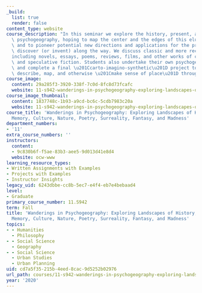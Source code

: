 ```yaml
---
_build:
  list: true
  render: false
content_type: website
course_description: "In this seminar we explore the history, present, and future of\
  \ psychogeography, hoping to map the center and the edges of this elusive field\
  \ and to pioneer potential new directions and applications for the principles we\
  \ discover (or invent) along the way. We discuss classic and more recent texts\u2014\
  including novels, essays, poems, reviews, films, and other works of creative nonfiction\
  \ and speculative fiction. Students also undertake their own psychogeographic wanderings\
  \ and complete a final \u201Ccarto-imagino-synthetic\u201D project to document,\
  \ describe, map, and otherwise \u201Cmake sense of place\u201D through these techniques.\n"
course_image:
  content: 29a285f3-3920-338f-7c0d-8fc8d73fcafc
  website: 11-s942-wanderings-in-psychogeography-exploring-landscapes-of-history-biography-memory-culture-nature-poetry-surreality-fantasy-and-madness-fall-2020
course_image_thumbnail:
  content: 1837748c-1b93-a9cd-bc6c-5cdb7983c20a
  website: 11-s942-wanderings-in-psychogeography-exploring-landscapes-of-history-biography-memory-culture-nature-poetry-surreality-fantasy-and-madness-fall-2020
course_title: 'Wanderings in Psychogeography: Exploring Landscapes of History, Biography,
  Memory, Culture, Nature, Poetry, Surreality, Fantasy, and Madness'
department_numbers:
- '11'
extra_course_numbers: ''
instructors:
  content:
  - 9c830b6f-f5ae-83b3-aee5-9d013d41e8d4
  website: ocw-www
learning_resource_types:
- Written Assignments with Examples
- Projects with Examples
- Instructor Insights
legacy_uid: 6243dbbe-cc8b-5ec7-e4f4-eb7e4bebaad4
level:
- Graduate
primary_course_number: 11.S942
term: Fall
title: 'Wanderings in Psychogeography: Exploring Landscapes of History, Biography,
  Memory, Culture, Nature, Poetry, Surreality, Fantasy, and Madness'
topics:
- - Humanities
  - Philosophy
- - Social Science
  - Geography
- - Social Science
  - Urban Studies
  - Urban Planning
uid: cd7a5f35-215b-4eed-8cac-9d5252b02976
url_path: courses/11-s942-wanderings-in-psychogeography-exploring-landscapes-of-history-biography-memory-culture-nature-poetry-surreality-fantasy-and-madness-fall-2020
year: '2020'
---
```

